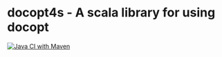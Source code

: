 # docopt4s - A scala library for using docopt

[![Java CI with Maven](https://github.com/RyanSkraba/docopt4s/actions/workflows/maven.yml/badge.svg)](https://github.com/RyanSkraba/docopt4s/actions/workflows/maven.yml)
